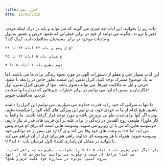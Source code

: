 ```yaml
---
title: کنرل نفس
date: 11/01/2018
---
```


ایات زیر را بخوانید. این ایات چه چیزی می گویند که می تواند و باید در درک اینکه مردم، فقیر یا ثرو ند، چگونه می توانند از خود در برابر خطراتی که طمع، حرص و عشق به پول و مادیات موجود در برابر مسیحیان محافظت  ایند، کمک کند؟

`اع ل رسو ن باب ۲۴ ایات ۲۴ تا ۲۶`

`غ طیان باب ۵ ایات ۲۲ تا ۲۵`

`دوم پطرس باب ١ ایات ۵ تا ۹`

این ایات بسیار غنی و مملو از دستورات الهی در مورد نحوه زندگی برای ما می
باشند. اما به یک موضوع مشرک توجه کنید: کنرل نفس. این صفت بطور خاص در رابطه با طمع، حرص و  ایل به مالکیت چیزها، می تواند دشوار باشد. تنها از طریق کنرل نفس، اول افکارمان و سپس اع  ان، می توانیم در برابر خطرات چیزهایی که درباره
انها صحبت کردیم، محافظت شویم.

ما تنها به میزانی که خود را به قدرت خداوند می سپاریم، می توانیم این کنرل را
داشته باشیم. هیچ کدام از ما به خودی خود،  ی توانیم این ویژگی های گناه الود را شکست دهیم، بویژه اگر انها برای مدت طو نی پرورش یافته و مورد توجه قرار گرفته باشند. ما واقعاً به کار ماوراء طبیعی روح القدس در زندگی ن برای غلبه بر این فریب های قدر ند نیاز داریم. «وسوسه هایی که ش  با ان روبرو می شوید، وسوسه هایی است که برای  ام مردم پیش می اید، اما خدا به وعده های خود وفا می کند و  ی گذارد ش  بیش از حد توانایی خود وسوسه شوید. همراه با هر وسوسه ای خداوند راهی هم برای فرار از ان فراهم می کند تا بتوانید در مقابل ان پایداری کنید» (اول قرنتیان
باب ۱۰ ایه۱۳).

`بار دیگر دوم پطرس باب ١ ایات ۵ تا ۹ را بخوانید. پطرس به چه راهی اشاره￼￼￼￼￼￼￼ می کند؟ مراحل ان چیست و چگونه می توانیم بیاموزیم که از انها پیروی کنیم، بویژه در مبارزه خود علیه حرص و طمع؟`